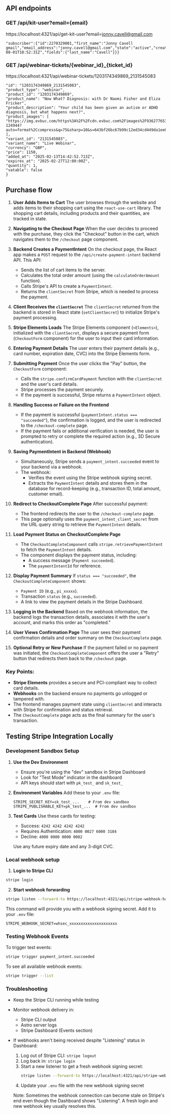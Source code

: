 ## API endpoints 

### GET /api/kit-user?email={email}
https://localhost:4321/api/get-kit-user?email=jonny.cavell@gmail.com

```json{
"subscriber":{"id":2270329001,"first_name":"Jonny Cavell gmail","email_address":"jonny.cavell@gmail.com","state":"active","created_at":"2023-08-01T18:52:31Z","fields":{"last_name":"Cavell"}}}
```

### GET /api/webinar-tickets/{webinar_id}_{ticket_id}
https://localhost:4321/api/webinar-tickets/1203174349869_2131545083

```json{
"id": "1203174349869_2131545083",
"product_type": "webinar",
"product_id": "1203174349869",
"product_name": "Now What? Diagnosis: with Dr Naomi Fisher and Eliza Fricker",
"product_description": "Your child has been given an autism or ADHD diagnosis, but what happens next?",
"product_images": [
"https://img.evbuc.com/https%3A%2F%2Fcdn.evbuc.com%2Fimages%2F936277653%2F137448283838%2F1%2Foriginal.20250115-124944?auto=format%2Ccompress&q=75&sharp=10&s=643bf26bc67b99c12ed34cd449da1ee0"
],
"variant_id": "2131545083",
"variant_name": "Live Webinar",
"currency": "GBP",
"price": 1150,
"added_at": "2025-02-13T14:42:52.713Z",
"expires_at": "2025-02-27T12:00:00Z",
"quantity": 1,
"vatable": false
}
```

## Purchase flow

1. **User Adds Items to Cart**
   The user browses through the website and adds items to their shopping cart using the `react-use-cart` library. The shopping cart details, including products and their quantities, are tracked in state.
2. **Navigating to the Checkout Page**
   When the user decides to proceed with the purchase, they click the "Checkout" button in the cart, which navigates them to the `/checkout` page component.
3. **Backend Creates a PaymentIntent**
   On the checkout page, the React app makes a `POST` request to the `/api/create-payment-intent` backend API. This API:
    - Sends the list of cart items to the server.
    - Calculates the total order amount (using the `calculateOrderAmount` function).
    - Calls Stripe's API to create a `PaymentIntent`.
    - Returns the `clientSecret` from Stripe, which is needed to process the payment.

4. **Client Receives the `clientSecret`**
   The `clientSecret` returned from the backend is stored in React state (`setClientSecret`) to initialize Stripe's payment processing.
5. **Stripe Elements Loads**
   The Stripe Elements component (`<Elements>`), initialized with the `clientSecret`, displays a secure payment form (`CheckoutForm` component) for the user to input their card information.
6. **Entering Payment Details**
   The user enters their payment details (e.g., card number, expiration date, CVC) into the Stripe Elements form.
7. **Submitting Payment**
   Once the user clicks the "Pay" button, the `CheckoutForm` component:
    - Calls the `stripe.confirmCardPayment` function with the `clientSecret` and the user's card details.
    - Stripe processes the payment securely.
    - If the payment is successful, Stripe returns a `PaymentIntent` object.

8. **Handling Success or Failure on the Frontend**
    - If the payment is successful (`paymentIntent.status === "succeeded"`), the confirmation is logged, and the user is redirected to the `/checkout-complete` page.
    - If the payment fails or additional verification is needed, the user is prompted to retry or complete the required action (e.g., 3D Secure authentication).

9. **Saving PaymentIntent in Backend (Webhook)**
    - Simultaneously, Stripe sends a `payment_intent.succeeded` event to your backend via a webhook.
    - The webhook:
        - Verifies the event using the Stripe webhook signing secret.
        - Extracts the `PaymentIntent` details and stores them in the database for record-keeping (e.g., transaction ID, total amount, customer email).

10. **Redirect to CheckoutComplete Page**
    After successful payment:
    - The frontend redirects the user to the `/checkout-complete` page.
    - This page optionally uses the `payment_intent_client_secret` from the URL query string to retrieve the `PaymentIntent` details.

11. **Load Payment Status on CheckoutComplete Page**
    - The `CheckoutCompleteComponent` calls `stripe.retrievePaymentIntent` to fetch the `PaymentIntent` details.
    - The component displays the payment status, including:
        - A success message (`Payment succeeded`).
        - The `paymentIntentId` for reference.

12. **Display Payment Summary**
    If `status === "succeeded"`, the `CheckoutCompleteComponent` shows:
    - `Payment ID` (e.g., `pi_xxxxx`).
    - Transaction `status` (e.g., `succeeded`).
    - A link to view the payment details in the Stripe Dashboard.

13. **Logging in the Backend**
    Based on the webhook information, the backend logs the transaction details, associates it with the user's account, and marks this order as "completed."
14. **User Views Confirmation Page**
    The user sees their payment confirmation details and order summary on the `CheckoutComplete` page.
15. **Optional Retry or New Purchase**
    If the payment failed or no payment was initiated, the `CheckoutCompleteComponent` offers the user a "Retry" button that redirects them back to the `/checkout` page.

### Key Points:
- **Stripe Elements** provides a secure and PCI-compliant way to collect card details.
- **Webhooks** on the backend ensure no payments go unlogged or tampered with.
- The frontend manages payment state using `clientSecret` and interacts with Stripe for confirmation and status retrieval.
- The `CheckoutComplete` page acts as the final summary for the user's transaction.

## Testing Stripe Integration Locally

### Development Sandbox Setup
1. **Use the Dev Environment**
    - Ensure you're using the "dev" sandbox in Stripe Dashboard
    - Look for "Test Mode" indicator in the dashboard
    - API keys should start with `pk_test_` and `sk_test_`

2. **Environment Variables**
   Add these to your `.env` file:
   ```plaintext
   STRIPE_SECRET_KEY=sk_test_...    # From dev sandbox
   STRIPE_PUBLISHABLE_KEY=pk_test_...  # From dev sandbox
   ```

3. **Test Cards**
   Use these cards for testing:
    - Success: `4242 4242 4242 4242`
    - Requires Authentication: `4000 0027 6000 3184`
    - Decline: `4000 0000 0000 0002`

   Use any future expiry date and any 3-digit CVC.

### Local webhook setup

1. **Login to Stripe CLI**
```bash
stripe login
```

2. **Start webhook forwarding**
```bash
stripe listen --forward-to https://localhost:4321/api/stripe-webhook-handler --skip-verify
```

This command will provide you with a webhook signing secret. Add it to your `.env` file:
```plaintext
STRIPE_WEBHOOK_SECRET=whsec_xxxxxxxxxxxxxxxxxxxxx
```

### Testing Webhook Events

To trigger test events:
```bash
stripe trigger payment_intent.succeeded
```

To see all available webhook events:
```bash
stripe trigger --list
```

### Troubleshooting
- Keep the Stripe CLI running while testing
- Monitor webhook delivery in:
    - Stripe CLI output
    - Astro server logs
    - Stripe Dashboard (Events section)
- If webhooks aren't being received despite "Listening" status in Dashboard:
    1. Log out of Stripe CLI: `stripe logout`
    2. Log back in: `stripe login`
    3. Start a new listener to get a fresh webhook signing secret:
       ```bash
       stripe listen --forward-to https://localhost:4321/api/stripe-webhook-handler --skip-verify
       ```
    4. Update your `.env` file with the new webhook signing secret

  Note: Sometimes the webhook connection can become stale on Stripe's end even though
  the Dashboard shows "Listening". A fresh login and new webhook key usually resolves this.